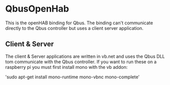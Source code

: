# QbusOpenHab
 This is the openHAB binding for Qbus.
 The binding can't communicate directly to the Qbus controller but uses a client server application.
 
 ## Client & Server
 The client & Server applications are written in vb.net and uses the Qbus DLL tom communicate with the Qbus controller.
 If you want to run these on a raspberry pi you must first install mono with the vb addon:
 
 'sudo apt-get install mono-runtime mono-vbnc mono-complete'
 
 
